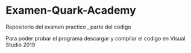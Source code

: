 # Examen-Quark-Academy
Repositorio del examen practico , parte del codigo

Para poder probar el programa descargar y compilar el codigo en Visual Studio 2019
